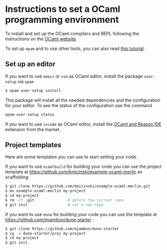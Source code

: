 # Instructions to set a OCaml programming environment

To install and set up the OCaml compilers and REPL following the instructions on the [OCaml website](https://ocaml.org/docs/install.html).

To set up `opam` and to use other tools, you can also read [this tutorial](https://ocaml.org/learn/tutorials/get_up_and_running.html).

## Set up an editor
If you want to use `emacs` or `vim`  as OCaml editor, install the package `user-setup` via `opam`
```sh
$ opam user-setup install
```
This package will install all the needed dependencies and the configuration for your editor. To see the status of the
configuration use the command
```sh
opam-user-setup status
```

If you want to use `vscode` as OCaml editor, install the [OCaml and Reason
IDE](https://marketplace.visualstudio.com/items?itemName=freebroccolo.reasonml&ssr=false#qna)
extension from the market.

## Project templates

Here are some templates you can use to start setting your code. 

If you want to use `ocamlbuild` for building your code you can use the project template at https://github.com/kmicinski/example-ocaml-merlin as scaffolding:
```sh
$ git clone https://github.com/kmicinski/example-ocaml-merlin.git
$ mv example-ocaml-merlin my-project
$ cd my-project
$ rm -rf .git               # delete the current repo
$ git init                  # set a new repo
```

If you want to use `dune` for building your code you can use the template at https://github.com/mjambon/dune-starter :
```sh
$ git clone https://github.com/mjambon/dune-starter
$ cp -a dune-starter/proj my-project
$ cd my-project
$ git init
```
